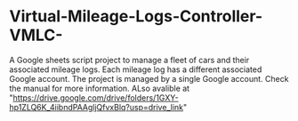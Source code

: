 # Virtual-Mileage-Logs-Controller-VMLC-
A Google sheets script project to manage a fleet of cars and their associated mileage logs. Each mileage log has a different associated Google account. The project is managed by a single Google account. Check the manual for more information.
ALso avalible at "https://drive.google.com/drive/folders/1GXY-hp1ZLQ6K_4iibndPAAgljQfvxBlq?usp=drive_link"
